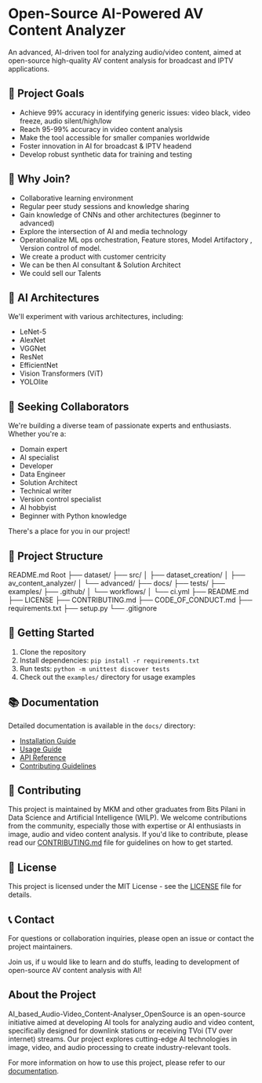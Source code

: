 # Open-Source AI-Powered AV Content Analyzer

An advanced, AI-driven tool for analyzing audio/video content, aimed at open-source high-quality AV content analysis for broadcast and IPTV applications.

## 🚀 Project Goals

- Achieve 99% accuracy in identifying generic issues: video black, video freeze, audio silent/high/low
- Reach 95-99% accuracy in video content analysis
- Make the tool accessible for smaller companies worldwide
- Foster innovation in AI for broadcast & IPTV headend
- Develop robust synthetic data for training and testing

## 🌟 Why Join?

- Collaborative learning environment
- Regular peer study sessions and knowledge sharing
- Gain knowledge of CNNs and other architectures (beginner to advanced)
- Explore the intersection of AI and media technology
- Operationalize ML ops orchestration, Feature stores,
  Model Artifactory , Version control of model.
- We create a product with customer centricity
- We can be then AI consultant  & Solution Architect
- We could sell our Talents

## 🧠 AI Architectures

We'll experiment with various architectures, including:
- LeNet-5
- AlexNet
- VGGNet
- ResNet
- EfficientNet
- Vision Transformers (ViT)
- YOLOlite

## 👥 Seeking Collaborators

We're building a diverse team of passionate experts and enthusiasts. Whether you're a:
- Domain expert
- AI specialist
- Developer
- Data Engineer
- Solution Architect
- Technical writer
- Version control specialist
- AI hobbyist
- Beginner with Python knowledge

There's a place for you in our project!

## 📁 Project Structure


README.md
Root ├── dataset/ ├── src/ │ ├── dataset_creation/ │ ├── av_content_analyzer/ │ └── advanced/ ├── docs/ ├── tests/ ├── examples/ ├── .github/ │ └── workflows/ │ └── ci.yml ├── README.md ├── LICENSE ├── CONTRIBUTING.md ├── CODE_OF_CONDUCT.md ├── requirements.txt ├── setup.py └── .gitignore


## 🚀 Getting Started

1. Clone the repository
2. Install dependencies: `pip install -r requirements.txt`
3. Run tests: `python -m unittest discover tests`
4. Check out the `examples/` directory for usage examples

## 📚 Documentation

Detailed documentation is available in the `docs/` directory:
- [Installation Guide](docs/installation.md)
- [Usage Guide](docs/usage.md)
- [API Reference](docs/api_reference.md)
- [Contributing Guidelines](docs/contributing.md)

## 🤝 Contributing

This project is maintained by MKM and other graduates from Bits Pilani in Data Science and Artificial Intelligence (WILP).
We welcome contributions from the community, especially those with expertise or AI enthusiasts in image, audio and video content analysis.
If you'd like to contribute, please read our [CONTRIBUTING.md](CONTRIBUTING.md) file for guidelines on how to get started.


## 📄 License

This project is licensed under the MIT License - see the [LICENSE](LICENSE) file for details.

## 📞 Contact

For questions or collaboration inquiries, please open an issue or contact the project maintainers.

Join us, if u would like to learn and do stuffs, leading to development of open-source AV content analysis with AI!




## About the Project

AI_based_Audio-Video_Content-Analyser_OpenSource is an open-source initiative aimed at developing AI tools for analyzing audio and video content, specifically designed for downlink stations or receiving TVoi (TV over internet) streams. Our project explores cutting-edge AI technologies in image, video, and audio processing to create industry-relevant tools.

For more information on how to use this project, please refer to our [documentation](link-to-documentation).




